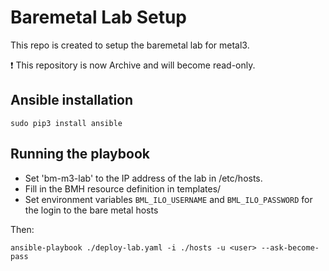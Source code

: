 # Baremetal Lab Setup

This repo is created to setup the baremetal lab for metal3.

:heavy_exclamation_mark: This repository is now Archive and will become read-only.

## Ansible installation

`sudo pip3 install ansible`

## Running the playbook

* Set 'bm-m3-lab' to the IP address of the lab in /etc/hosts.
* Fill in the BMH resource definition in templates/
* Set environment variables `BML_ILO_USERNAME` and `BML_ILO_PASSWORD` for the login to the bare metal hosts

Then:

`ansible-playbook ./deploy-lab.yaml -i ./hosts -u <user> --ask-become-pass`
